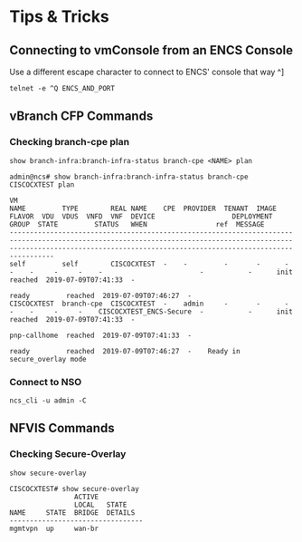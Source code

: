 # Tips & Tricks

## Connecting to vmConsole from an ENCS Console

Use a different escape character to connect to ENCS' console that way ^]
```
telnet -e ^Q ENCS_AND_PORT
```

## vBranch CFP Commands

### Checking branch-cpe plan

`show branch-infra:branch-infra-status branch-cpe <NAME> plan`

```
admin@ncs# show branch-infra:branch-infra-status branch-cpe CISCOCXTEST plan
                                                                                                                                       VM
NAME         TYPE        REAL NAME    CPE  PROVIDER  TENANT  IMAGE  FLAVOR  VDU  VDUS  VNFD  VNF  DEVICE                   DEPLOYMENT  GROUP  STATE         STATUS   WHEN                 ref  MESSAGE
-----------------------------------------------------------------------------------------------------------------------------------------------------------------------------------------------------------------------------
self         self        CISCOCXTEST  -    -         -       -      -       -    -     -     -    -                        -           -      init          reached  2019-07-09T07:41:33  -
                                                                                                                                              ready         reached  2019-07-09T07:46:27  -
CISCOCXTEST  branch-cpe  CISCOCXTEST  -    admin     -       -      -       -    -     -     -    CISCOCXTEST_ENCS-Secure  -           -      init          reached  2019-07-09T07:41:33  -
                                                                                                                                              pnp-callhome  reached  2019-07-09T07:41:33  -
                                                                                                                                              ready         reached  2019-07-09T07:46:27  -    Ready in secure_overlay mode
```

### Connect to NSO

`ncs_cli -u admin -C`

## NFVIS Commands

### Checking Secure-Overlay

`show secure-overlay`

```
CISCOCXTEST# show secure-overlay
                ACTIVE
                LOCAL   STATE
NAME     STATE  BRIDGE  DETAILS
---------------------------------
mgmtvpn  up     wan-br
```
